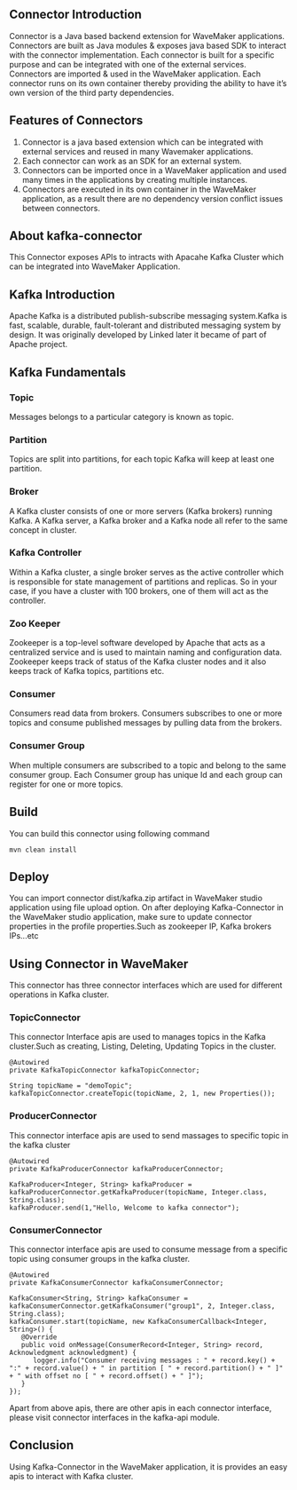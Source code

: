 ## Connector Introduction

Connector is a Java based backend extension for WaveMaker applications. Connectors are built as Java modules & exposes java based SDK to interact with the connector implementation.
Each connector is built for a specific purpose and can be integrated with one of the external services. Connectors are imported & used in the WaveMaker application. Each connector runs on its own container thereby providing the ability to have it’s own version of the third party dependencies.

## Features of Connectors

1. Connector is a java based extension which can be integrated with external services and reused in many Wavemaker applications.
1. Each connector can work as an SDK for an external system.
1. Connectors can be imported once in a WaveMaker application and used many times in the applications by creating multiple instances.
1. Connectors are executed in its own container in the WaveMaker application, as a result there are no dependency version conflict issues between connectors.

## About kafka-connector

This Connector exposes APIs to intracts with Apacahe Kafka Cluster which can be integrated into WaveMaker Application.

## Kafka Introduction
Apache Kafka is a distributed publish-subscribe messaging system.Kafka is fast, scalable, durable, fault-tolerant and distributed messaging system by design.
It was originally developed by Linked later it became of part of Apache project.

## Kafka Fundamentals

### Topic
Messages belongs to a particular category is known as topic.

### Partition
Topics are split into partitions, for each topic Kafka will keep at least one partition.

### Broker
A Kafka cluster consists of one or more servers (Kafka brokers) running Kafka. A Kafka server, a Kafka broker and a Kafka node all refer to the same concept in cluster.

### Kafka Controller
Within a Kafka cluster, a single broker serves as the active controller which is responsible for state management of partitions and replicas. So in your case, if you have a cluster with 100 brokers, one of them will act as the controller.

### Zoo Keeper
Zookeeper is a top-level software developed by Apache that acts as a centralized service and is used to maintain naming and configuration data.
Zookeeper keeps track of status of the Kafka cluster nodes and it also keeps track of Kafka topics, partitions etc.

### Consumer
Consumers read data from brokers. Consumers subscribes to one or more topics and consume published messages by pulling data from the brokers.

### Consumer Group
When multiple consumers are subscribed to a topic and belong to the same consumer group.
Each Consumer group has unique Id and each group can register for one or more topics.

## Build 
You can build this connector using following command
```
mvn clean install 
```

## Deploy 
You can import connector dist/kafka.zip artifact in WaveMaker studio application using file upload option.
On after deploying Kafka-Connector in the WaveMaker studio application, make sure to update connector properties in the profile properties.Such as 
zookeeper IP, Kafka brokers IPs...etc

## Using Connector in WaveMaker
This connector has three connector interfaces which are used for different operations in Kafka cluster.

### TopicConnector
This connector Interface apis are used to manages topics in the Kafka cluster.Such as creating, Listing, Deleting, Updating Topics in the cluster.
```
@Autowired
private KafkaTopicConnector kafkaTopicConnector;

String topicName = "demoTopic";
kafkaTopicConnector.createTopic(topicName, 2, 1, new Properties());
```
### ProducerConnector
This connector interface apis are used to send massages to specific topic in the kafka cluster
```
@Autowired
private KafkaProducerConnector kafkaProducerConnector;

KafkaProducer<Integer, String> kafkaProducer = kafkaProducerConnector.getKafkaProducer(topicName, Integer.class, String.class);
kafkaProducer.send(1,"Hello, Welcome to kafka connector");
```
### ConsumerConnector
This connector interface apis are used to consume message from a specific topic using consumer groups in the kafka cluster.
```
@Autowired
private KafkaConsumerConnector kafkaConsumerConnector;

KafkaConsumer<String, String> kafkaConsumer = kafkaConsumerConnector.getKafkaConsumer("group1", 2, Integer.class, String.class);
kafkaConsumer.start(topicName, new KafkaConsumerCallback<Integer, String>() {
   @Override
   public void onMessage(ConsumerRecord<Integer, String> record, Acknowledgment acknowledgment) {
      logger.info("Consumer receiving messages : " + record.key() + ":" + record.value() + " in partition [ " + record.partition() + " ]" + " with offset no [ " + record.offset() + " ]");
   }
});
```
Apart from above apis, there are other apis in each connector interface, please visit connector interfaces in the kafka-api module.


## Conclusion
Using Kafka-Connector in the WaveMaker application, it is provides an easy apis to interact with Kafka cluster.
























